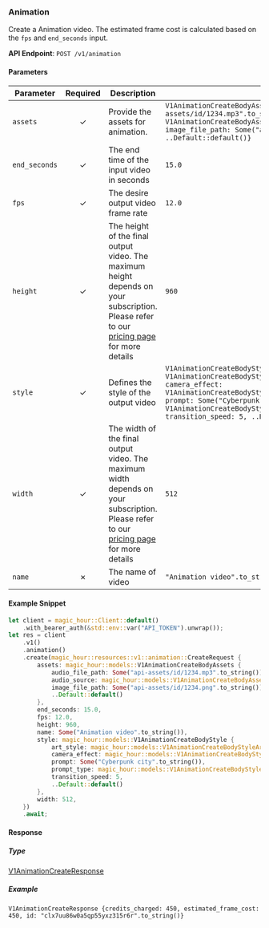 
### Animation <a name="create"></a>

Create a Animation video. The estimated frame cost is calculated based on the `fps` and `end_seconds` input.

**API Endpoint**: `POST /v1/animation`

#### Parameters

| Parameter | Required | Description | Example |
|-----------|:--------:|-------------|--------|
| `assets` | ✓ | Provide the assets for animation. | `V1AnimationCreateBodyAssets {audio_file_path: Some("api-assets/id/1234.mp3".to_string()), audio_source: V1AnimationCreateBodyAssetsAudioSourceEnum::File, image_file_path: Some("api-assets/id/1234.png".to_string()), ..Default::default()}` |
| `end_seconds` | ✓ | The end time of the input video in seconds | `15.0` |
| `fps` | ✓ | The desire output video frame rate | `12.0` |
| `height` | ✓ | The height of the final output video. The maximum height depends on your subscription. Please refer to our [pricing page](https://magichour.ai/pricing) for more details | `960` |
| `style` | ✓ | Defines the style of the output video | `V1AnimationCreateBodyStyle {art_style: V1AnimationCreateBodyStyleArtStyleEnum::PainterlyIllustration, camera_effect: V1AnimationCreateBodyStyleCameraEffectEnum::Accelerate, prompt: Some("Cyberpunk city".to_string()), prompt_type: V1AnimationCreateBodyStylePromptTypeEnum::AiChoose, transition_speed: 5, ..Default::default()}` |
| `width` | ✓ | The width of the final output video. The maximum width depends on your subscription. Please refer to our [pricing page](https://magichour.ai/pricing) for more details | `512` |
| `name` | ✗ | The name of video | `"Animation video".to_string()` |

#### Example Snippet

```rust
let client = magic_hour::Client::default()
    .with_bearer_auth(&std::env::var("API_TOKEN").unwrap());
let res = client
    .v1()
    .animation()
    .create(magic_hour::resources::v1::animation::CreateRequest {
        assets: magic_hour::models::V1AnimationCreateBodyAssets {
            audio_file_path: Some("api-assets/id/1234.mp3".to_string()),
            audio_source: magic_hour::models::V1AnimationCreateBodyAssetsAudioSourceEnum::File,
            image_file_path: Some("api-assets/id/1234.png".to_string()),
            ..Default::default()
        },
        end_seconds: 15.0,
        fps: 12.0,
        height: 960,
        name: Some("Animation video".to_string()),
        style: magic_hour::models::V1AnimationCreateBodyStyle {
            art_style: magic_hour::models::V1AnimationCreateBodyStyleArtStyleEnum::PainterlyIllustration,
            camera_effect: magic_hour::models::V1AnimationCreateBodyStyleCameraEffectEnum::Accelerate,
            prompt: Some("Cyberpunk city".to_string()),
            prompt_type: magic_hour::models::V1AnimationCreateBodyStylePromptTypeEnum::AiChoose,
            transition_speed: 5,
            ..Default::default()
        },
        width: 512,
    })
    .await;
```

#### Response

##### Type
[V1AnimationCreateResponse](/src/models/v1_animation_create_response.rs)

##### Example
`V1AnimationCreateResponse {credits_charged: 450, estimated_frame_cost: 450, id: "clx7uu86w0a5qp55yxz315r6r".to_string()}`
